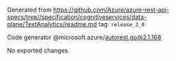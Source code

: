 Generated from https://github.com/Azure/azure-rest-api-specs/tree//specification/cognitiveservices/data-plane/TextAnalytics/readme.md tag: `release_2_0`

Code generator @microsoft.azure/autorest.go@2.1.168

No exported changes